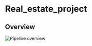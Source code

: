 # Real_estate_project
 
## Overview


![Pipeline overview](https://github.com/CRich8/Real_estate_tracker/blob/main/images/Real_Estate_Project_Overview.png)

